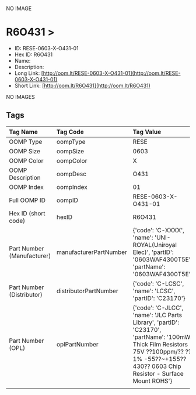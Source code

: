 


  
NO IMAGE  
# R6O431 > 

- ID: RESE-0603-X-O431-01
- Hex ID: R6O431
- Name: 
- Description: 
- Long Link: [http://oom.lt/RESE-0603-X-O431-01](http://oom.lt/RESE-0603-X-O431-01)
- Short Link: [http://oom.lt/R6O431](http://oom.lt/R6O431)
  
NO IMAGES  
## Tags
  

|Tag Name|Tag Code|Tag Value|
| :--- | :--- | :--- |
|OOMP Type|oompType|RESE|
|OOMP Size|oompSize|0603|
|OOMP Color|oompColor|X|
|OOMP Description|oompDesc|O431|
|OOMP Index|oompIndex|01|
|Full OOMP ID|oompID|RESE-0603-X-O431-01|
|Hex ID (short code)|hexID|R6O431|
|Part Number (Manufacturer)|manufacturerPartNumber|{'code': 'C-XXXX', 'name': 'UNI-ROYAL(Uniroyal Elec)', 'partID': '0603WAF4300T5E', 'partName': '0603WAF4300T5E'}|
|Part Number (Distributor)|distributorPartNumber|{'code': 'C-LCSC', 'name': 'LCSC', 'partID': 'C23170'}|
|Part Number (OPL)|oplPartNumber|{'code': 'C-JLCC', 'name': 'JLC Parts Library', 'partID': 'C23170', 'partName': '100mW Thick Film Resistors 75V ??100ppm/?? ??1% -55??~+155?? 430?? 0603  Chip Resistor - Surface Mount ROHS'}|
||||
